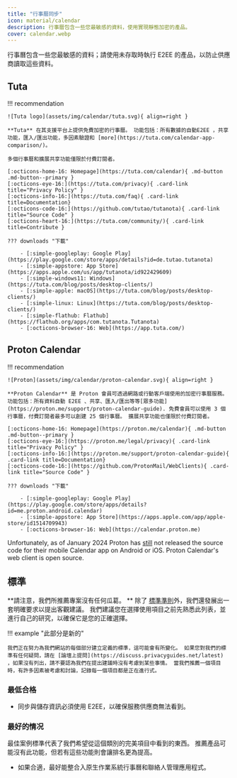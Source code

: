 ```yaml
---
title: "行事曆同步"
icon: material/calendar
description: 行事曆包含一些您最敏感的資料，使用實現靜態加密的產品。
cover: calendar.webp
---
```


行事曆包含一些您最敏感的資料；請使用未存取時執行 E2EE 的產品，以防止供應商讀取這些資料。

## Tuta

!!! recommendation

    ![Tuta logo](assets/img/calendar/tuta.svg){ align=right }
    
    **Tuta** 在其支援平台上提供免費加密的行事曆。 功能包括：所有數據的自動E2EE ，共享功能，匯入/匯出功能，多因素驗證和 [more](https://tuta.com/calendar-app-comparison/)。
    
    多個行事曆和擴展共享功能僅限於付費訂閱者。
    
    [:octicons-home-16: Homepage](https://tuta.com/calendar){ .md-button .md-button--primary }
    [:octicons-eye-16:](https://tuta.com/privacy){ .card-link title="Privacy Policy" }
    [:octicons-info-16:](https://tuta.com/faq){ .card-link title=Documentation}
    [:octicons-code-16:](https://github.com/tutao/tutanota){ .card-link title="Source Code" }
    [:octicons-heart-16:](https://tuta.com/community/){ .card-link title=Contribute }
    
    ??? downloads "下載"
    
        - [:simple-googleplay: Google Play](https://play.google.com/store/apps/details?id=de.tutao.tutanota)
        - [:simple-appstore: App Store](https://apps.apple.com/us/app/tutanota/id922429609)
        - [:simple-windows11: Windows](https://tuta.com/blog/posts/desktop-clients/)
        - [:simple-apple: macOS](https://tuta.com/blog/posts/desktop-clients/)
        - [:simple-linux: Linux](https://tuta.com/blog/posts/desktop-clients/)
        - [:simple-flathub: Flathub](https://flathub.org/apps/com.tutanota.Tutanota)
        - [:octicons-browser-16: Web](https://app.tuta.com/)

## Proton Calendar

!!! recommendation

    ![Proton](assets/img/calendar/proton-calendar.svg){ align=right }
    
    **Proton Calendar** 是 Proton 會員可透過網路或行動客戶端使用的加密行事曆服務。 功能包括：所有資料自動 E2EE 、共享、匯入/匯出等等[眾多功能](https://proton.me/support/proton-calendar-guide). 免費會員可以使用 3 個行事曆，付費訂閱者最多可以創建 25 個行事曆。 擴展共享功能也僅限於付費訂閱者。
    
    [:octicons-home-16: Homepage](https://proton.me/calendar){ .md-button .md-button--primary }
    [:octicons-eye-16:](https://proton.me/legal/privacy){ .card-link title="Privacy Policy" }
    [:octicons-info-16:](https://proton.me/support/proton-calendar-guide){ .card-link title=Documentation}
    [:octicons-code-16:](https://github.com/ProtonMail/WebClients){ .card-link title="Source Code" }
    
    ??? downloads "下載"
    
        - [:simple-googleplay: Google Play](https://play.google.com/store/apps/details?id=me.proton.android.calendar)
        - [:simple-appstore: App Store](https://apps.apple.com/app/apple-store/id1514709943)
        - [:octicons-browser-16: Web](https://calendar.proton.me)

Unfortunately, as of January 2024 Proton has [still](https://discuss.privacyguides.net/t/proton-calendar-is-not-open-source-mobile/14656/8) not released the source code for their mobile Calendar app on Android or iOS. Proton Calendar's web client is open source.

## 標準

**請注意，我們所推薦專案沒有任何瓜葛。 ** 除了 [標準準則](about/criteria.md)外，我們還發展出一套明確要求以提出客觀建議。 我們建議您在選擇使用項目之前先熟悉此列表，並進行自己的研究，以確保它是您的正確選擇。

!!! example "此部分是新的"

    我們正在努力為我們網站的每個部分建立定義的標準，這可能會有所變化。 如果您對我們的標準有任何疑問，請在 [論壇上提問](https://discuss.privacyguides.net/latest) ，如果沒有列出，請不要認為我們在提出建議時沒有考慮到某些事情。 當我們推薦一個項目時，有許多因素被考慮和討論，記錄每一個項目都是正在進行式。

### 最低合格

- 同步與儲存資訊必須使用 E2EE，以確保服務供應商無法看到。

### 最好的情况

最佳案例標準代表了我們希望從這個類別的完美項目中看到的東西。 推薦產品可能沒有此功能，但若有這些功能則會讓排名更為提高。

- 如果合適，最好能整合入原生作業系統行事曆和聯絡人管理應用程式。
